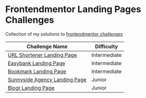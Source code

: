 # Frontendmentor Landing Pages Challenges
Collection of my solutions to [frontendmentor challenges](https://www.frontendmentor.io)

| Challenge Name | Difficulty |
| ----------- | ----------- |
| [URL Shortener Landing Page](https://mauricevalerio.github.io/frontendmentor-landing-pages/url-shortening-api-landing-page/) | Intermediate |
| [Easybank Landing Page](https://izibank.netlify.app/) | Intermediate |
| [Bookmark Landing Page](https://mauricevalerio.github.io/frontendmentor-landing-pages/bookmark-landing-page/) | Intermediate |
| [Sunnyside Agency Landing Page](https://sunnysideupagency.netlify.app/) | Junior |
| [Blogr Landing Page](https://mauricevalerio.github.io/frontendmentor-landing-pages/blogr-landing-page/) | Junior |